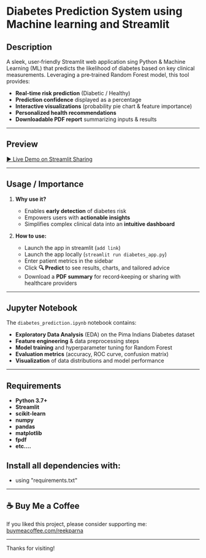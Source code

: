 # Diabetes Prediction System using Machine learning and Streamlit

## Description
A sleek, user‑friendly Streamlit web application sing Python &amp; Machine Learning (ML) that predicts the likelihood of diabetes based on key clinical measurements. Leveraging a pre‑trained Random Forest model, this tool provides:
- **Real‑time risk prediction** (Diabetic / Healthy)  
- **Prediction confidence** displayed as a percentage  
- **Interactive visualizations** (probability pie chart & feature importance)  
- **Personalized health recommendations**  
- **Downloadable PDF report** summarizing inputs & results  

---

## Preview
[▶️ Live Demo on Streamlit Sharing](https://share.streamlit.io/your-username/advanced-diabetes-predictor/main/diabetes_app.py)

---

## Usage / Importance
1. **Why use it?**  
   - Enables **early detection** of diabetes risk  
   - Empowers users with **actionable insights**  
   - Simplifies complex clinical data into an **intuitive dashboard**  

2. **How to use:**
   - Launch the app in streamlit (`add link`)  
   - Launch the app locally (`streamlit run diabetes_app.py`)  
   - Enter patient metrics in the sidebar  
   - Click **🔍 Predict** to see results, charts, and tailored advice  
   - Download a **PDF summary** for record‑keeping or sharing with healthcare providers  

---

## Jupyter Notebook
The `diabetes_prediction.ipynb` notebook contains:
- **Exploratory Data Analysis** (EDA) on the Pima Indians Diabetes dataset  
- **Feature engineering** & data preprocessing steps  
- **Model training** and hyperparameter tuning for Random Forest  
- **Evaluation metrics** (accuracy, ROC curve, confusion matrix)  
- **Visualization** of data distributions and model performance  

---

## Requirements
- **Python 3.7+**  
- **Streamlit**  
- **scikit-learn**  
- **numpy**  
- **pandas**  
- **matplotlib**  
- **fpdf**
- **etc....**

## Install all dependencies with:
- using "requirements.txt"

---

## ☕ Buy Me a Coffee
If you liked this project, please consider supporting me:  
[buymeacoffee.com/reekparna](https://www.buymeacoffee.com/reekparna)

---

Thanks for visiting!
